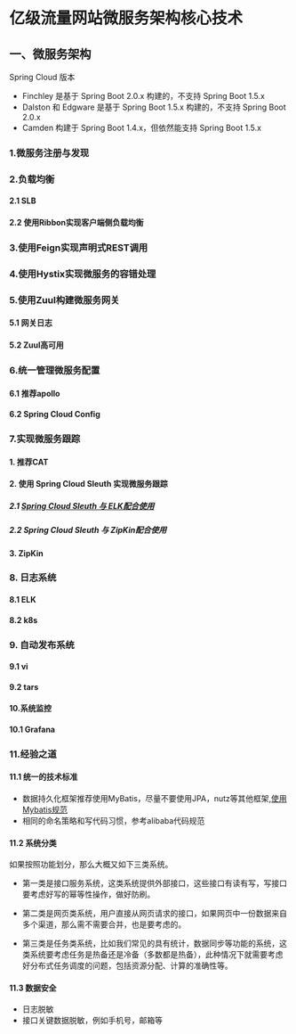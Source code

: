 # 亿级流量网站微服务架构核心技术


## 一、微服务架构

Spring Cloud 版本

- Finchley 是基于 Spring Boot 2.0.x 构建的，不支持 Spring Boot 1.5.x
- Dalston 和 Edgware 是基于 Spring Boot 1.5.x 构建的，不支持 Spring Boot 2.0.x
- Camden 构建于 Spring Boot 1.4.x，但依然能支持 Spring Boot 1.5.x

### 1.微服务注册与发现

### 2.负载均衡
#### 2.1 SLB
#### 2.2 使用Ribbon实现客户端侧负载均衡

### 3.使用Feign实现声明式REST调用

### 4.使用Hystix实现微服务的容错处理

### 5.使用Zuul构建微服务网关
#### 5.1 网关日志
#### 5.2 Zuul高可用

### 6.统一管理微服务配置
#### 6.1 推荐apollo
#### 6.2 Spring Cloud Config

### 7.实现微服务跟踪
#### 1. 推荐CAT
#### 2. 使用 Spring Cloud Sleuth 实现微服务跟踪
##### 2.1 [Spring Cloud Sleuth 与 ELK配合使用](https://gitee.com/zhangquansheng/zhengcheng-parent/blob/master/doc/%E5%88%86%E5%B8%83%E5%BC%8F%E8%B7%9F%E8%B8%AA%E6%97%A5%E5%BF%97%E5%A2%9E%E5%8A%A0trace.md)
##### 2.2 Spring Cloud Sleuth 与 ZipKin配合使用
#### 3. ZipKin

### 8. 日志系统
#### 8.1 ELK
#### 8.2 k8s

### 9. 自动发布系统
#### 9.1 vi
#### 9.2 tars

#### 10.系统监控
#### 10.1 Grafana

### 11.经验之道
#### 11.1 统一的技术标准

- 数据持久化框架推荐使用MyBatis，尽量不要使用JPA，nutz等其他框架,[使用Mybatis规范](https://gitee.com/zhangquansheng/zhengcheng-parent/blob/master/doc/%E4%BD%BF%E7%94%A8mybatis%E8%A7%84%E8%8C%83.md) 
- 相同的命名策略和写代码习惯，参考alibaba代码规范


#### 11.2 系统分类 

如果按照功能划分，那么大概又如下三类系统。

- 第一类是接口服务系统，这类系统提供外部接口，这些接口有读有写，写接口要考虑好写的幂等性操作，做好防刷。

- 第二类是网页类系统，用户直接从网页请求的接口，如果网页中一份数据来自多个渠道，那么需不需要合并，也是要考虑的。

- 第三类是任务类系统，比如我们常见的具有统计，数据同步等功能的系统，这类系统要考虑任务是热备还是冷备（多数都是热备），此种情况下就需要考虑好分布式任务调度的问题，包括资源分配、计算的准确性等。

#### 11.3 数据安全

- 日志脱敏
- 接口关键数据脱敏，例如手机号，邮箱等
